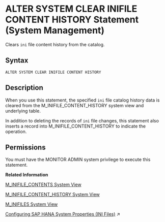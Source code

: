 <!-- loiofb097f2620c645d18064ce6b93c24a1e -->

# ALTER SYSTEM CLEAR INIFILE CONTENT HISTORY Statement \(System Management\)

Clears `ini` file content history from the catalog.



<a name="loiofb097f2620c645d18064ce6b93c24a1e__sql_alter_system_clear_traces_1sql_alter_system_clear_traces_syntax"/>

## Syntax

```
ALTER SYSTEM CLEAR INIFILE CONTENT HISTORY
```



<a name="loiofb097f2620c645d18064ce6b93c24a1e__sql_alter_system_clear_traces_1sql_alter_system_clear_traces_description"/>

## Description

When you use this statement, the specified `ini` file catalog history data is cleared from the M\_INIFILE\_CONTENT\_HISTORY system view and underlying table.

In addition to deleting the records of `ini` file changes, this statement also inserts a record into M\_INIFILE\_CONTENT\_HISTORY to indicate the operation.



<a name="loiofb097f2620c645d18064ce6b93c24a1e__section_qns_lgd_fcb"/>

## Permissions

You must have the MONITOR ADMIN system privilege to execute this statement.

**Related Information**  


[M\_INIFILE\_CONTENTS System View](../../020-System-Views-Reference/022-Monitoring-Views/m-inifile-contents-system-view-20b16a7.md "Provides configuration information from INI files.")

[M\_INIFILE\_CONTENT\_HISTORY System View](../../020-System-Views-Reference/022-Monitoring-Views/m-inifile-content-history-system-view-a42a0b8.md "Provides change history information for configuration (ini) files.")

[M\_INIFILES System View](../../020-System-Views-Reference/022-Monitoring-Views/m-inifiles-system-view-20b18dc.md "Provides information about all configuration files.")

[Configuring SAP HANA System Properties (INI Files)](https://help.sap.com/viewer/f9c5015e72e04fffa14d7d4f7267d897/2024_3_QRC/en-US/3f1a6a7dc31049409e1a9f9108d73d51.html "An SAP HANA database has several configuration (*.ini) files that contain properties for configuring the database and services.") :arrow_upper_right:

